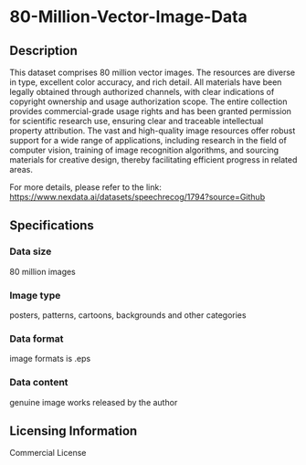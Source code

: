 # 80-Million-Vector-Image-Data

## Description
This dataset comprises 80 million vector images. The resources are diverse in type, excellent color accuracy, and rich detail. All materials have been legally obtained through authorized channels, with clear indications of copyright ownership and usage authorization scope. The entire collection provides commercial-grade usage rights and has been granted permission for scientific research use, ensuring clear and traceable intellectual property attribution. The vast and high-quality image resources offer robust support for a wide range of applications, including research in the field of computer vision, training of image recognition algorithms, and sourcing materials for creative design, thereby facilitating efficient progress in related areas.

For more details, please refer to the link: https://www.nexdata.ai/datasets/speechrecog/1794?source=Github

## Specifications
### Data size
80 million images
### Image type
posters, patterns, cartoons, backgrounds and other categories
### Data format
image formats is .eps
### Data content
genuine image works released by the author

## Licensing Information
Commercial License
























